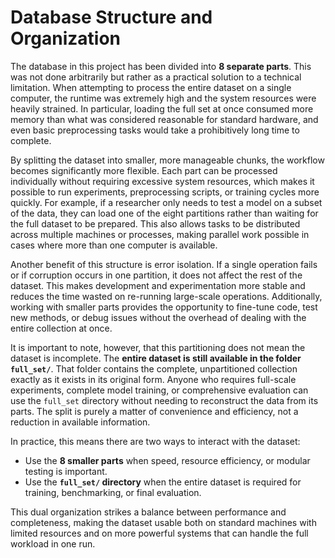# Database Structure and Organization

The database in this project has been divided into **8 separate parts**. This was not done arbitrarily but rather as a practical solution to a technical limitation. When attempting to process the entire dataset on a single computer, the runtime was extremely high and the system resources were heavily strained. In particular, loading the full set at once consumed more memory than what was considered reasonable for standard hardware, and even basic preprocessing tasks would take a prohibitively long time to complete.  

By splitting the dataset into smaller, more manageable chunks, the workflow becomes significantly more flexible. Each part can be processed individually without requiring excessive system resources, which makes it possible to run experiments, preprocessing scripts, or training cycles more quickly. For example, if a researcher only needs to test a model on a subset of the data, they can load one of the eight partitions rather than waiting for the full dataset to be prepared. This also allows tasks to be distributed across multiple machines or processes, making parallel work possible in cases where more than one computer is available.  

Another benefit of this structure is error isolation. If a single operation fails or if corruption occurs in one partition, it does not affect the rest of the dataset. This makes development and experimentation more stable and reduces the time wasted on re-running large-scale operations. Additionally, working with smaller parts provides the opportunity to fine-tune code, test new methods, or debug issues without the overhead of dealing with the entire collection at once.  

It is important to note, however, that this partitioning does not mean the dataset is incomplete. The **entire dataset is still available in the folder `full_set/`**. That folder contains the complete, unpartitioned collection exactly as it exists in its original form. Anyone who requires full-scale experiments, complete model training, or comprehensive evaluation can use the `full_set` directory without needing to reconstruct the data from its parts. The split is purely a matter of convenience and efficiency, not a reduction in available information.  

In practice, this means there are two ways to interact with the dataset:
- Use the **8 smaller parts** when speed, resource efficiency, or modular testing is important.  
- Use the **`full_set/` directory** when the entire dataset is required for training, benchmarking, or final evaluation.  

This dual organization strikes a balance between performance and completeness, making the dataset usable both on standard machines with limited resources and on more powerful systems that can handle the full workload in one run.
